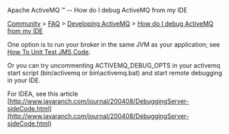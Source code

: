 Apache ActiveMQ ™ -- How do I debug ActiveMQ from my IDE 

[Community](community.html) > [FAQ](faq.html) > [Developing ActiveMQ](developing-activemq.html) > [How do I debug ActiveMQ from my IDE](how-do-i-debug-activemq-from-my-ide.html)


One option is to run your broker in the same JVM as your application; see [How To Unit Test JMS Code](how-to-unit-test-jms-code.html).

Or you can try uncommenting ACTIVEMQ\_DEBUG\_OPTS in your activemq start script (bin/activemq or bin\\activemq.bat) and start remote debugging in your IDE.

For IDEA, see this article [http://www.javaranch.com/journal/200408/DebuggingServer-sideCode.html](http://www.javaranch.com/journal/200408/DebuggingServer-sideCode.html)

